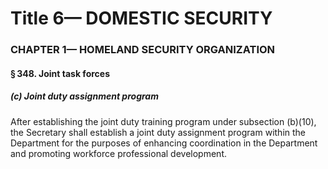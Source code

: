 
# Title 6— DOMESTIC SECURITY
### CHAPTER 1— HOMELAND SECURITY ORGANIZATION
#### § 348. Joint task forces
##### (c) Joint duty assignment program

After establishing the joint duty training program under subsection (b)(10), the Secretary shall establish a joint duty assignment program within the Department for the purposes of enhancing coordination in the Department and promoting workforce professional development.
